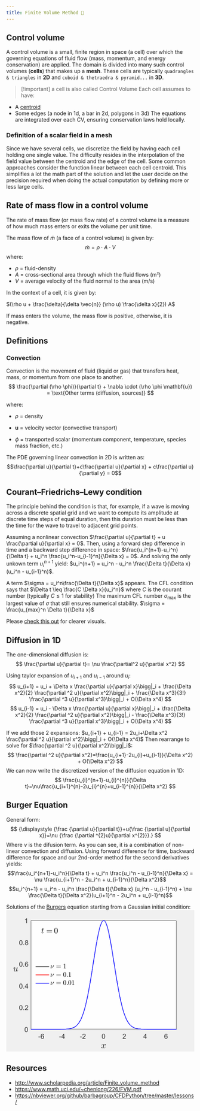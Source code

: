 ```yaml
---
title: Finite Volume Method 
---
```


## Control volume

A control volume is a small, finite region in space (a cell) over which the governing equations of fluid flow (mass, momentum, and energy conservation) are applied.
The domain is divided into many such control volumes (**cells**) that makes up a **mesh**. These cells are typically `quadrangles & triangles` in **2D** and `cuboid & thetraedra & pyramid...` in **3D**.
> [!important] a cell is also called Control Volume
Each cell assumes to have:
* A [centroid](https://en.wikipedia.org/wiki/Centroid)
* Some edges (a node in 1d, a bar in 2d, polygons in 3d)
The equations are integrated over each CV, ensuring conservation laws hold locally.

### Definition of a scalar field in a mesh

Since we have several cells, we discretize the field by having each cell holding one single value.
The difficulty resides in the interpolation of the field value between the centroid and the edge of the cell. Some common approaches consider the function linear between each cell centroid. This simplifies a lot the math part of the solution and let the user decide on the precision required when doing the actual computation by defining more or less large cells.

## Rate of mass flow in a control volume

The rate of mass flow (or mass flow rate) of a control volume is a measure of how much mass enters or exits the volume per unit time.

The mass flow of $\dot{m}$ (a face of a control volume) is given by:
$$
\dot{m} = \rho \cdot A \cdot V
$$
where:
* $\rho$ = fluid-density
* $A$ = cross-sectional area through which the fluid flows (m²)
* $V$ = average velocity of the fluid normal to the area (m/s)

In the context of a cell, it is given by:

$(\rho u + \frac{\delta}{\delta \vec{n}} (\rho u) \frac{\delta x}{2}) A$ 

If mass enters the volume, the mass flow is positive, otherwise, it is negative.

## Definitions

### Convection
Convection is the movement of fluid (liquid or gas) that transfers heat, mass, or momentum from one place to another.
$$
\frac{\partial (\rho \phi)}{\partial t} + \nabla \cdot (\rho \phi \mathbf{u}) = \text{Other terms (diffusion, sources)}
$$

where:

-   $\rho$ = density
    
-   $\mathbf{u}$ = velocity vector (convective transport)
    
-   $\phi$ = transported scalar (momentum component, temperature, species mass fraction, etc.)

The PDE governing linear convection in 2D is written as:
$$\frac{\partial u}{\partial t}+c\frac{\partial u}{\partial x} + c\frac{\partial u}{\partial y} = 0$$
    
## Courant–Friedrichs–Lewy condition

The principle behind the condition is that, for example, if a wave is moving across a discrete spatial grid and we want to compute its amplitude at discrete time steps of equal duration, then this duration must be less than the time for the wave to travel to adjacent grid points.

Assuming a nonlinear convection $\frac{\partial u}{\partial t} + u \frac{\partial u}{\partial x} = 0$.
Then, using a forward step difference in time and a backward step difference in space: $\frac{u_i^{n+1}-u_i^n}{\Delta t} + u_i^n \frac{u_i^n-u_{i-1}^n}{\Delta x} = 0$.
And solving the only unkown term $u^{n+1}_i$ yield: $u_i^{n+1} = u_i^n - u_i^n \frac{\Delta t}{\Delta x} (u_i^n - u_{i-1}^n)$.

A term $\sigma = u_i^n\frac{\Delta t}{\Delta x}$ appears. The CFL condition says that $\Delta t \leq \frac{C \Delta x}{u_i^n}$ where $C$ is the courant number (typically $C \leq 1$ for stability)
The maximum CFL number $\sigma_{\text{max}}$ is the largest value of $\sigma$ that still ensures numerical stability.
$\sigma = \frac{u_{max}^n \Delta t}{\Delta x}$

Please [check this out](https://nbviewer.org/github/barbagroup/CFDPython/blob/master/lessons/03_CFL_Condition.ipynb) for clearer visuals.

## Diffusion in 1D

The one-dimensional diffusion is:
$$
\frac{\partial u}{\partial t}= \nu \frac{\partial^2 u}{\partial x^2}
$$

Using taylor expansion of $u_{i+1}$ and $u_{i-1}$ around $u_i$:
$$
u_{i+1} = u_i + \Delta x \frac{\partial u}{\partial x}\bigg|_i + \frac{\Delta x^2}{2} \frac{\partial ^2 u}{\partial x^2}\bigg|_i + \frac{\Delta x^3}{3!} \frac{\partial ^3 u}{\partial x^3}\bigg|_i + O(\Delta x^4)
$$
$$
u_{i-1} = u_i - \Delta x \frac{\partial u}{\partial x}\bigg|_i + \frac{\Delta x^2}{2} \frac{\partial ^2 u}{\partial x^2}\bigg|_i - \frac{\Delta x^3}{3!} \frac{\partial ^3 u}{\partial x^3}\bigg|_i + O(\Delta x^4)
$$

If we add those 2 expansions: $u_{i+1} + u_{i-1} = 2u_i+\Delta x^2 \frac{\partial ^2 u}{\partial x^2}\bigg|_i + O(\Delta x^4)$
Then rearrange to solve for $\frac{\partial ^2 u}{\partial x^2}\bigg|_i$:
$$
\frac{\partial ^2 u}{\partial x^2}=\frac{u_{i+1}-2u_{i}+u_{i-1}}{\Delta x^2} + O(\Delta x^2)
$$
We can now write the discretized version of the diffusion equation in 1D:
$$
\frac{u_{i}^{n+1}-u_{i}^{n}}{\Delta t}=\nu\frac{u_{i+1}^{n}-2u_{i}^{n}+u_{i-1}^{n}}{\Delta x^2}
$$

## Burger Equation
General form:
$$
{\displaystyle {\frac {\partial u}{\partial t}}+u{\frac {\partial u}{\partial x}}=\nu {\frac {\partial ^{2}u}{\partial x^{2}}}.}
$$
Where $\nu$ is the difusion term.
As you can see, it is a combination of non-linear convection and diffusion.
Using forward difference for time, backward difference for space and our 2nd-order method for the second derivatives yields:
$$\frac{u_i^{n+1}-u_i^n}{\Delta t} + u_i^n \frac{u_i^n - u_{i-1}^n}{\Delta x} = \nu \frac{u_{i+1}^n - 2u_i^n + u_{i-1}^n}{\Delta x^2}$$
$$u_i^{n+1} = u_i^n - u_i^n \frac{\Delta t}{\Delta x} (u_i^n - u_{i-1}^n) + \nu \frac{\Delta t}{\Delta x^2}(u_{i+1}^n - 2u_i^n + u_{i-1}^n)$$

Solutions of the [Burgers](https://en.wikipedia.org/wiki/Burgers%27_equation) equation starting from a Gaussian initial condition:
![BurgerGif](assets/BurgerGif.gif)

## Resources

* http://www.scholarpedia.org/article/Finite_volume_method
* https://www.math.uci.edu/~chenlong/226/FVM.pdf
* https://nbviewer.org/github/barbagroup/CFDPython/tree/master/lessons/
